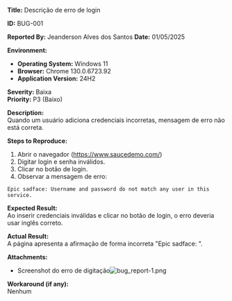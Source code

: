 **Title:** Descrição de erro de login

**ID:** BUG-001

**Reported By:** Jeanderson Alves dos Santos
**Date:** 01/05/2025

**Environment:**
- **Operating System:** Windows 11 
- **Browser:** Chrome 130.0.6723.92
- **Application Version:** 24H2

**Severity:** Baixa  
**Priority:** P3 (Baixo)

**Description:**  
Quando um usuário adiciona credenciais incorretas, mensagem de erro não está correta.

**Steps to Reproduce:**
1. Abrir o navegador (https://www.saucedemo.com/)
2. Digitar login e senha inválidos.
3. Clicar no botão de login.
4. Observar a mensagem de erro:
```
Epic sadface: Username and password do not match any user in this service.
```
**Expected Result:**  
Ao inserir credenciais inválidas e clicar no botão de login, o erro deveria usar inglês correto.

**Actual Result:**  
A página apresenta a afirmação de forma incorreta "Epic sadface: ".

**Attachments:**
- Screenshot do erro de digitação![bug_report-1.png](..playwright_tests/bugs_images/bug_report-1.png)

**Workaround (if any):**  
Nenhum